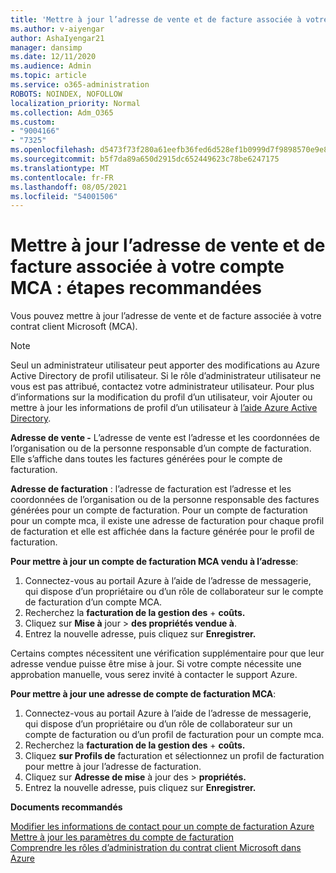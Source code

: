 ```yaml
---
title: 'Mettre à jour l’adresse de vente et de facture associée à votre compte MCA : étapes recommandées'
ms.author: v-aiyengar
author: AshaIyengar21
manager: dansimp
ms.date: 12/11/2020
ms.audience: Admin
ms.topic: article
ms.service: o365-administration
ROBOTS: NOINDEX, NOFOLLOW
localization_priority: Normal
ms.collection: Adm_O365
ms.custom:
- "9004166"
- "7325"
ms.openlocfilehash: d5473f73f280a61eefb36fed6d528ef1b0999d7f9898570e9e8eb24105a1cfa6
ms.sourcegitcommit: b5f7da89a650d2915dc652449623c78be6247175
ms.translationtype: MT
ms.contentlocale: fr-FR
ms.lasthandoff: 08/05/2021
ms.locfileid: "54001506"
---
```

# <a name="update-sold-to-and-bill-to-address-associated-to-your-mca---recommended-steps"></a>Mettre à jour l’adresse de vente et de facture associée à votre compte MCA : étapes recommandées

Vous pouvez mettre à jour l’adresse de vente et de facture associée à votre contrat client Microsoft (MCA). 

> [!NOTE]
> Seul un administrateur utilisateur peut apporter des modifications au Azure Active Directory de profil utilisateur. Si le rôle d’administrateur utilisateur ne vous est pas attribué, contactez votre administrateur utilisateur. Pour plus d’informations sur la modification du profil d’un utilisateur, voir Ajouter ou mettre à jour les informations de profil d’un utilisateur à [l’aide Azure Active Directory](https://docs.microsoft.com/azure/active-directory/fundamentals/active-directory-users-profile-azure-portal).

**Adresse de vente -** L’adresse de vente est l’adresse et les coordonnées de l’organisation ou de la personne responsable d’un compte de facturation. Elle s’affiche dans toutes les factures générées pour le compte de facturation.

**Adresse de facturation** : l’adresse de facturation est l’adresse et les coordonnées de l’organisation ou de la personne responsable des factures générées pour un compte de facturation. Pour un compte de facturation pour un compte mca, il existe une adresse de facturation pour chaque profil de facturation et elle est affichée dans la facture générée pour le profil de facturation.

**Pour mettre à jour un compte de facturation MCA vendu à l’adresse**:

1. Connectez-vous au portail Azure à l’aide de l’adresse de messagerie, qui dispose d’un propriétaire ou d’un rôle de collaborateur sur le compte de facturation d’un compte MCA.
1. Recherchez la **facturation de la gestion des**  +  **coûts.**
1. Cliquez sur **Mise à** jour  >  **des propriétés vendue à**.
1. Entrez la nouvelle adresse, puis cliquez sur **Enregistrer.**

Certains comptes nécessitent une vérification supplémentaire pour que leur adresse vendue puisse être mise à jour. Si votre compte nécessite une approbation manuelle, vous serez invité à contacter le support Azure.

**Pour mettre à jour une adresse de compte de facturation MCA**: 

1. Connectez-vous au portail Azure à l’aide de l’adresse de messagerie, qui dispose d’un propriétaire ou d’un rôle de collaborateur sur un compte de facturation ou d’un profil de facturation pour un compte mca.
1. Recherchez la **facturation de la gestion des**  +  **coûts.**
1. Cliquez **sur Profils de** facturation et sélectionnez un profil de facturation pour mettre à jour l’adresse de facturation.
1. Cliquez sur **Adresse de mise** à jour des  >  **propriétés.**
1. Entrez la nouvelle adresse, puis cliquez sur **Enregistrer.**

**Documents recommandés**

[Modifier les informations de contact pour un compte de facturation Azure](https://docs.microsoft.com/azure/cost-management-billing/manage/change-azure-account-profile)   
[Mettre à jour les paramètres du compte de facturation](https://docs.microsoft.com/microsoft-store/update-microsoft-store-for-business-account-settings)  
[Comprendre les rôles d’administration du contrat client Microsoft dans Azure](https://docs.microsoft.com/azure/cost-management-billing/manage/understand-mca-roles)